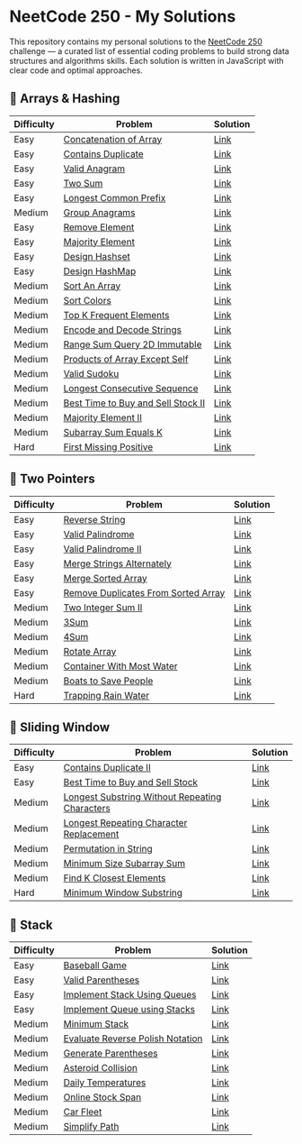 # NeetCode 250 - My Solutions

This repository contains my personal solutions to the [NeetCode 250](https://neetcode.io/practice?tab=neetcode250) challenge — a curated list of essential coding problems to build strong data structures and algorithms skills.
Each solution is written in JavaScript with clear code and optimal approaches.


## 🧮 Arrays & Hashing

| Difficulty | Problem | Solution |
|------------|---------|----------|
| Easy | [Concatenation of Array](https://neetcode.io/problems/concatenation-of-array?list=neetcode250) | [Link](./Arrays%20&%20Hashing/01_ConcatenationOfArray.js) |
| Easy | [Contains Duplicate](https://neetcode.io/problems/duplicate-integer?list=neetcode250) | [Link](./Arrays%20&%20Hashing/02_ContainsDuplicate.js) |
| Easy | [Valid Anagram](https://neetcode.io/problems/is-anagram?list=neetcode250) | [Link](./Arrays%20&%20Hashing/03_ValidAnagram.js) |
| Easy | [Two Sum](https://neetcode.io/problems/two-integer-sum?list=neetcode250) | [Link](./Arrays%20&%20Hashing/04_TwoSum.js) |
| Easy | [Longest Common Prefix](https://neetcode.io/problems/longest-common-prefix?list=neetcode250) | [Link](./Arrays%20&%20Hashing/05_LongestCommonPrefix.js) |
| Medium | [Group Anagrams](https://neetcode.io/problems/anagram-groups?list=neetcode250) | [Link](./Arrays%20&%20Hashing/06_GroupAnagrams.js) |
| Easy | [Remove Element](https://neetcode.io/problems/remove-element?list=neetcode250) | [Link](./Arrays%20&%20Hashing/07_RemoveElement.js) |
| Easy | [Majority Element](https://neetcode.io/problems/majority-element?list=neetcode250) | [Link](./Arrays%20&%20Hashing/08_MajorityElement.js) |
| Easy | [Design Hashset](https://neetcode.io/problems/design-hashset?list=neetcode250) | [Link](./Arrays%20&%20Hashing/09_MyHashSet.js) |
| Easy | [Design HashMap](https://neetcode.io/problems/design-hashmap?list=neetcode250) | [Link](./Arrays%20&%20Hashing/10_DesignHashmap.js) |
| Medium | [Sort An Array](https://neetcode.io/problems/sort-an-array?list=neetcode250) | [Link](./Arrays%20&%20Hashing/11_SortAnArray.js) |
| Medium | [Sort Colors](https://neetcode.io/problems/sort-colors?list=neetcode250) | [Link](./Arrays%20&%20Hashing/12_SortColors.js) |
| Medium | [Top K Frequent Elements](https://neetcode.io/problems/top-k-elements-in-list?list=neetcode250) | [Link](./Arrays%20&%20Hashing/13_TopKFrequentElements.js) |
| Medium | [Encode and Decode Strings](https://neetcode.io/problems/string-encode-and-decode?list=neetcode250) | [Link](./Arrays%20&%20Hashing/14_EncodeAndDecodeStrings.js) |
| Medium | [Range Sum Query 2D Immutable](https://neetcode.io/problems/range-sum-query-2d-immutable?list=neetcode250) | [Link](./Arrays%20&%20Hashing/15_RangeSumQuery2DImmutable.js) |
| Medium | [Products of Array Except Self](https://neetcode.io/problems/products-of-array-discluding-self?list=neetcode250) | [Link](./Arrays%20&%20Hashing/16_ProductsOfArrayExceptSelf.js) |
| Medium | [Valid Sudoku](https://neetcode.io/problems/valid-sudoku?list=neetcode250) | [Link](./Arrays%20&%20Hashing/17_ValidSudoku.js) |
| Medium | [Longest Consecutive Sequence](https://neetcode.io/problems/longest-consecutive-sequence?list=neetcode250) | [Link](./Arrays%20&%20Hashing/18_LongestConsecutiveSequence.js) |
| Medium | [Best Time to Buy and Sell Stock II](https://neetcode.io/problems/best-time-to-buy-and-sell-stock-ii?list=neetcode250) | [Link](./Arrays%20&%20Hashing/19_BestTimeToBuyAndSellStockII.js) |
| Medium | [Majority Element II](https://neetcode.io/problems/majority-element-ii?list=neetcode250) | [Link](./Arrays%20&%20Hashing/20_MajorityElementII.js) |
| Medium | [Subarray Sum Equals K](https://neetcode.io/problems/subarray-sum-equals-k?list=neetcode250) | [Link](./Arrays%20&%20Hashing/21_SubarraySumEqualsK.js) |
| Hard | [First Missing Positive](https://neetcode.io/problems/first-missing-positive?list=neetcode250) | [Link](./Arrays%20&%20Hashing/22_FirstMissingPositive.js) |


## 👣 Two Pointers

| Difficulty | Problem | Solution |
|------------|---------|----------|
| Easy | [Reverse String](https://neetcode.io/problems/reverse-string?list=neetcode250) | [Link](./Two%20Pointers/01_ReverseString.js) |
| Easy | [Valid Palindrome](https://neetcode.io/problems/is-palindrome?list=neetcode250) | [Link](./Two%20Pointers/02_ValidPalindrome.js) |
| Easy | [Valid Palindrome II](https://neetcode.io/problems/valid-palindrome-ii?list=neetcode250) | [Link](./Two%20Pointers/03_ValidPalindromeII.js) |
| Easy | [Merge Strings Alternately](https://neetcode.io/problems/merge-strings-alternately?list=neetcode250) | [Link](./Two%20Pointers/04_MergeStringsAlternately.js) |
| Easy | [Merge Sorted Array](https://neetcode.io/problems/merge-sorted-array?list=neetcode250) | [Link](./Two%20Pointers/05_MergeSortedArray.js) |
| Easy | [Remove Duplicates From Sorted Array](https://neetcode.io/problems/remove-duplicates-from-sorted-array?list=neetcode250) | [Link](./Two%20Pointers/06_RemoveDuplicatesFromSortedArray.js) |
| Medium | [Two Integer Sum II](https://neetcode.io/problems/two-integer-sum-ii?list=neetcode250) | [Link](./Two%20Pointers/07_TwoIntegerSumII.js) |
| Medium | [3Sum](https://neetcode.io/problems/three-integer-sum?list=neetcode250) | [Link](./Two%20Pointers/08_3Sum.js) |
| Medium | [4Sum](https://neetcode.io/problems/4sum?list=neetcode250) | [Link](./Two%20Pointers/09_4Sum.js) |
| Medium | [Rotate Array](https://neetcode.io/problems/rotate-array?list=neetcode250) | [Link](./Two%20Pointers/10_RotateArray.js) |
| Medium | [Container With Most Water](https://neetcode.io/problems/max-water-container?list=neetcode250) | [Link](./Two%20Pointers/11_ContainerWithMostWater.js) |
| Medium | [Boats to Save People](https://neetcode.io/problems/boats-to-save-people?list=neetcode250) | [Link](./Two%20Pointers/12_BoatstoSavePeople.js) |
| Hard | [Trapping Rain Water](https://neetcode.io/problems/trapping-rain-water?list=neetcode250) | [Link](./Two%20Pointers/13_TrappingRainWater.js) |


## 📏 Sliding Window

| Difficulty | Problem | Solution |
|------------|---------|----------|
| Easy | [Contains Duplicate II](https://neetcode.io/problems/contains-duplicate-ii?list=neetcode250) | [Link](./Sliding%20Window/01_ContainsDuplicateII.js) |
| Easy | [Best Time to Buy and Sell Stock](https://neetcode.io/problems/buy-and-sell-crypto?list=neetcode250) | [Link](./Sliding%20Window/02_BestTimetoBuyandSellStock.js) |
| Medium | [Longest Substring Without Repeating Characters](https://neetcode.io/problems/longest-substring-without-duplicates?list=neetcode250) | [Link](./Sliding%20Window/03_LongestSubstringWithoutRepeatingCharacters.js) |
| Medium | [Longest Repeating Character Replacement](https://neetcode.io/problems/longest-repeating-substring-with-replacement?list=neetcode250) | [Link](./Sliding%20Window/04_LongestRepeatingCharacterReplacement.js) |
| Medium | [Permutation in String](https://neetcode.io/problems/permutation-string?list=neetcode250) | [Link](./Sliding%20Window/05_PermutationinString.js) |
| Medium | [Minimum Size Subarray Sum](https://neetcode.io/problems/minimum-size-subarray-sum?list=neetcode250) | [Link](./Sliding%20Window/06_MinimumSizeSubarraySum.js) |
| Medium | [Find K Closest Elements](https://neetcode.io/problems/find-k-closest-elements?list=neetcode250) | [Link](./Sliding%20Window/07_FindKClosestElements.js) |
| Hard | [Minimum Window Substring](https://neetcode.io/problems/minimum-window-with-characters?list=neetcode250) | [Link](./Sliding%20Window/08_MinimumWindowSubstring.js) |


## 🥞 Stack

| Difficulty | Problem | Solution |
|------------|---------|----------|
| Easy | [Baseball Game](https://neetcode.io/problems/baseball-game?list=neetcode250) | [Link](./Stack/01_BaseballGame.js) |
| Easy | [Valid Parentheses](https://neetcode.io/problems/validate-parentheses?list=neetcode250) | [Link](./Stack/02_ValidParentheses.js) |
| Easy | [Implement Stack Using Queues](https://neetcode.io/problems/implement-stack-using-queues?list=neetcode250) | [Link](./Stack/03_ImplementStackUsingQueues.js) |
| Easy | [Implement Queue using Stacks](https://neetcode.io/problems/implement-queue-using-stacks?list=neetcode250) | [Link](./Stack/04_ImplementQueueUsingStacks.js) |
| Medium | [Minimum Stack](https://neetcode.io/problems/minimum-stack?list=neetcode250) | [Link](./Stack/05_MinimumStack.js) |
| Medium | [Evaluate Reverse Polish Notation](https://neetcode.io/problems/evaluate-reverse-polish-notation?list=neetcode250) | [Link](./Stack/06_EvaluateReversePolishNotation.js) |
| Medium | [Generate Parentheses](https://neetcode.io/problems/generate-parentheses?list=neetcode250) | [Link](./Stack/07_GenerateParentheses.js) |
| Medium | [Asteroid Collision](https://neetcode.io/problems/asteroid-collision?list=neetcode250) | [Link](./Stack/08_AsteroidCollision.js) |
| Medium | [Daily Temperatures](https://neetcode.io/problems/daily-temperatures?list=neetcode250) | [Link](./Stack/09_DailyTemperatures.js) |
| Medium | [Online Stock Span](https://neetcode.io/problems/online-stock-span?list=neetcode250) | [Link](./Stack/10_OnlineStockSpan.js) |
| Medium | [Car Fleet](https://neetcode.io/problems/car-fleet?list=neetcode250) | [Link](./Stack/11_CarFleet.js) |
| Medium | [Simplify Path](https://neetcode.io/problems/simplify-path?list=neetcode250) | [Link](./Stack/12_SimplifyPath.js) |


